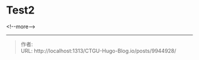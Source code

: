 # Test2


&lt;!--more--&gt;


---

> 作者:   
> URL: http://localhost:1313/CTGU-Hugo-Blog.io/posts/9944928/  

